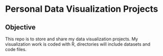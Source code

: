 # Personal Data Visualization Projects
## Objective
This repo is to store and share my data visualization projects. 
My visualization work is coded with R, directories will include datasets and code files. 
